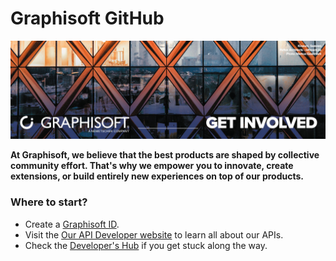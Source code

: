 # Graphisoft GitHub 
![Graphisoft Github account](Github.jpg)

**At Graphisoft, we believe that the best products are shaped by collective community effort. That's why we empower you to innovate, create extensions, or build entirely new experiences on top of our products.**

### Where to start?
- Create a [Graphisoft ID](https://id.graphisoft.com/user/register).  
- Visit the [Our API Developer website](https://archicadapi.graphisoft.com) to learn all about our APIs.
- Check the [Developer's Hub](https://community.graphisoft.com/t5/Developer-Hub/ct-p/developer) if you get stuck along the way.

